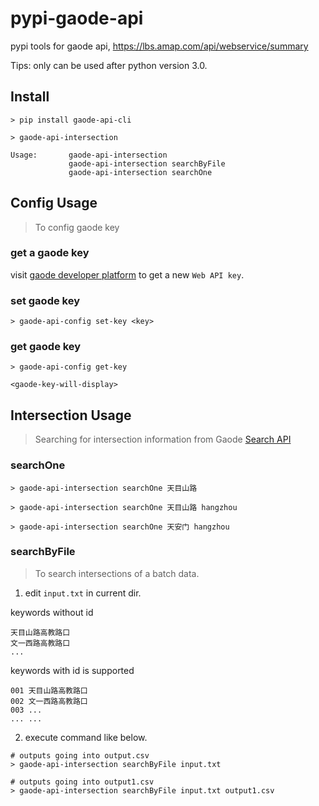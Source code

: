 # pypi-gaode-api
pypi tools for gaode api, https://lbs.amap.com/api/webservice/summary

Tips: only can be used after python version 3.0.

## Install

```shell
> pip install gaode-api-cli

> gaode-api-intersection

Usage:       gaode-api-intersection
             gaode-api-intersection searchByFile
             gaode-api-intersection searchOne
```

## Config Usage
> To config gaode key

### get a gaode key

visit [gaode developer platform](https://lbs.amap.com/dev/key/app) to get a new `Web API key`.

### set gaode key

```shell
> gaode-api-config set-key <key>
```

### get gaode key

```shell
> gaode-api-config get-key

<gaode-key-will-display>
```

## Intersection Usage
> Searching for intersection information from Gaode [Search API](https://lbs.amap.com/api/webservice/guide/api/search/?)

### searchOne

```shell
> gaode-api-intersection searchOne 天目山路

> gaode-api-intersection searchOne 天目山路 hangzhou

> gaode-api-intersection searchOne 天安门 hangzhou
```

### searchByFile
> To search intersections of a batch data.

1. edit `input.txt` in current dir.

keywords without id

```
天目山路高教路口
文一西路高教路口
...
```

keywords with id is supported

```
001 天目山路高教路口
002 文一西路高教路口
003 ...
... ...
```

2. execute command like below.

```shell
# outputs going into output.csv
> gaode-api-intersection searchByFile input.txt

# outputs going into output1.csv
> gaode-api-intersection searchByFile input.txt output1.csv
```

